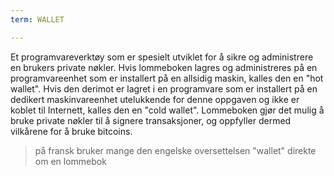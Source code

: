 ```yaml
---
term: WALLET

---
```

Et programvareverktøy som er spesielt utviklet for å sikre og administrere en brukers private nøkler. Hvis lommeboken lagres og administreres på en programvareenhet som er installert på en allsidig maskin, kalles den en "hot wallet". Hvis den derimot er lagret i en programvare som er installert på en dedikert maskinvareenhet utelukkende for denne oppgaven og ikke er koblet til Internett, kalles den en "cold wallet". Lommeboken gjør det mulig å bruke private nøkler til å signere transaksjoner, og oppfyller dermed vilkårene for å bruke bitcoins.

> på fransk bruker mange den engelske oversettelsen "wallet" direkte om en lommebok